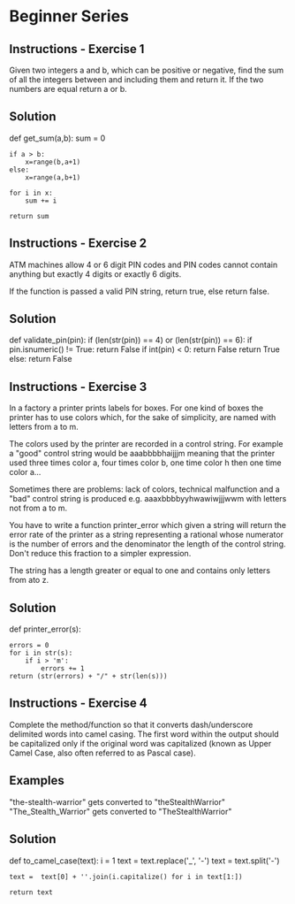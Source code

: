 # Beginner Series 

## Instructions - Exercise 1

Given two integers a and b, which can be positive or negative, find the sum of all the integers between and including them and return it. 
If the two numbers are equal return a or b.

## Solution

def get_sum(a,b):
    sum = 0
   
    if a > b:
        x=range(b,a+1)
    else:
        x=range(a,b+1)

    for i in x:
        sum += i
        
    return sum

## Instructions - Exercise 2

ATM machines allow 4 or 6 digit PIN codes and PIN codes cannot contain anything but exactly 4 digits or exactly 6 digits.

If the function is passed a valid PIN string, return true, else return false.

## Solution

def validate_pin(pin):
    if (len(str(pin)) == 4) or (len(str(pin)) == 6):
        if pin.isnumeric() != True:
            return False
        if int(pin) < 0:
            return False
        return True
    else:
        return False
        
## Instructions - Exercise 3

In a factory a printer prints labels for boxes. For one kind of boxes the printer has to use colors which, for the sake of simplicity, are named with letters from a to m.

The colors used by the printer are recorded in a control string. For example a "good" control string would be aaabbbbhaijjjm meaning that the printer used three times color a, four times color b, one time color h then one time color a...

Sometimes there are problems: lack of colors, technical malfunction and a "bad" control string is produced e.g. aaaxbbbbyyhwawiwjjjwwm with letters not from a to m.

You have to write a function printer_error which given a string will return the error rate of the printer as a string representing a rational whose numerator is the number of errors and the denominator the length of the control string. Don't reduce this fraction to a simpler expression.

The string has a length greater or equal to one and contains only letters from ato z.

## Solution

def printer_error(s):

    errors = 0
    for i in str(s):
        if i > 'm':
            errors += 1
    return (str(errors) + "/" + str(len(s)))
    
## Instructions - Exercise 4

Complete the method/function so that it converts dash/underscore delimited words into camel casing. 
The first word within the output should be capitalized only if the original word was capitalized (known as Upper Camel Case, also often referred to as Pascal case).

## Examples

"the-stealth-warrior" gets converted to "theStealthWarrior"
"The_Stealth_Warrior" gets converted to "TheStealthWarrior"

## Solution

def to_camel_case(text):
    i = 1
    text = text.replace('_', '-')
    text = text.split('-')

    text =  text[0] + ''.join(i.capitalize() for i in text[1:])

    return text
    
    
    

